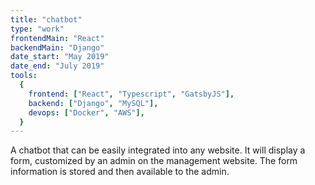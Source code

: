 ```yaml
---
title: "chatbot"
type: "work"
frontendMain: "React"
backendMain: "Django"
date_start: "May 2019"
date_end: "July 2019"
tools:
  {
    frontend: ["React", "Typescript", "GatsbyJS"],
    backend: ["Django", "MySQL"],
    devops: ["Docker", "AWS"],
  }
---
```


A chatbot that can be easily integrated into any website. It will display a form, customized by an admin on the management website. The form information is stored and then available to the admin.
